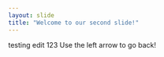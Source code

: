 ```yaml
---
layout: slide
title: "Welcome to our second slide!"
---
```

testing edit 123
Use the left arrow to go back!
